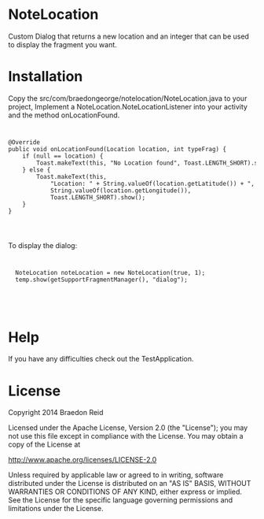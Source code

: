 NoteLocation
============

Custom Dialog that returns a new location and an integer that can be used to display the fragment you want.


Installation
============

Copy the src/com/braedongeorge/notelocation/NoteLocation.java to your project,
Implement a NoteLocation.NoteLocationListener into your activity and the method onLocationFound.
<code>
<pre>
@Override
public void onLocationFound(Location location, int typeFrag) {
	if (null == location) {
		Toast.makeText(this, "No Location found", Toast.LENGTH_SHORT).show();
	} else {
		Toast.makeText(this,
			"Location: " + String.valueOf(location.getLatitude()) + ", " +
			String.valueOf(location.getLongitude()), 	
			Toast.LENGTH_SHORT).show();
	}
}
</pre>
</code>


To display the dialog:
<code>
<pre>
  NoteLocation noteLocation = new NoteLocation(true, 1);
  temp.show(getSupportFragmentManager(), "dialog");
  </pre>
</code>	
	
Help
============
	
If you have any difficulties check out the TestApplication.

License
============

Copyright 2014 Braedon Reid

Licensed under the Apache License, Version 2.0 (the "License");
you may not use this file except in compliance with the License.
You may obtain a copy of the License at

http://www.apache.org/licenses/LICENSE-2.0

Unless required by applicable law or agreed to in writing, software
distributed under the License is distributed on an "AS IS" BASIS,
WITHOUT WARRANTIES OR CONDITIONS OF ANY KIND, either express or implied.
See the License for the specific language governing permissions and
limitations under the License.
